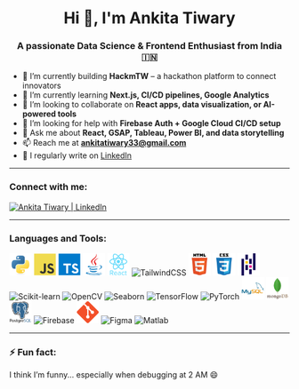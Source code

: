 <h1 align="center">Hi 👋, I'm Ankita Tiwary</h1>
<h3 align="center">A passionate Data Science & Frontend Enthusiast from India 🇮🇳</h3>

- 🔭 I’m currently building **HackmTW** – a hackathon platform to connect innovators
- 🌱 I’m currently learning **Next.js, CI/CD pipelines, Google Analytics**
- 👯 I’m looking to collaborate on **React apps, data visualization, or AI-powered tools**
- 🤝 I’m looking for help with **Firebase Auth + Google Cloud CI/CD setup**
- 💬 Ask me about **React, GSAP, Tableau, Power BI, and data storytelling**
- 📫 Reach me at **ankitatiwary33@gmail.com**
- 📝 I regularly write on [LinkedIn](https://www.linkedin.com/in/ankitatiwary21/)

---

<h3 align="left">Connect with me:</h3>
<p align="left">
  <a href="https://www.linkedin.com/in/ankitatiwary21/" target="blank">
    <img align="center" src="https://raw.githubusercontent.com/rahuldkjain/github-profile-readme-generator/master/src/images/icons/Social/linked-in-alt.svg" alt="Ankita Tiwary | LinkedIn" height="30" width="40" />
  </a>
</p>

---

<h3 align="left">Languages and Tools:</h3>
<p align="left">
  <!-- Programming -->
  <img src="https://raw.githubusercontent.com/devicons/devicon/master/icons/python/python-original.svg" alt="Python" width="40" height="40"/>
  <img src="https://raw.githubusercontent.com/devicons/devicon/master/icons/javascript/javascript-original.svg" alt="JavaScript" width="40" height="40"/>
  <img src="https://raw.githubusercontent.com/devicons/devicon/master/icons/typescript/typescript-original.svg" alt="TypeScript" width="40" height="40"/>
  <img src="https://raw.githubusercontent.com/devicons/devicon/master/icons/java/java-original.svg" alt="Java" width="40" height="40"/>
  
  <!-- Web -->
  <img src="https://raw.githubusercontent.com/devicons/devicon/master/icons/react/react-original-wordmark.svg" alt="React" width="40" height="40"/>
  <img src="https://www.vectorlogo.zone/logos/tailwindcss/tailwindcss-icon.svg" alt="TailwindCSS" width="40" height="40"/>
  <img src="https://raw.githubusercontent.com/devicons/devicon/master/icons/html5/html5-original-wordmark.svg" alt="HTML" width="40" height="40"/>
  <img src="https://raw.githubusercontent.com/devicons/devicon/master/icons/css3/css3-original-wordmark.svg" alt="CSS" width="40" height="40"/>

  <!-- Data Science -->
  <img src="https://raw.githubusercontent.com/devicons/devicon/master/icons/pandas/pandas-original.svg" alt="Pandas" width="40" height="40"/>
  <img src="https://upload.wikimedia.org/wikipedia/commons/0/05/Scikit_learn_logo_small.svg" alt="Scikit-learn" width="40" height="40"/>
  <img src="https://www.vectorlogo.zone/logos/opencv/opencv-icon.svg" alt="OpenCV" width="40" height="40"/>
  <img src="https://seaborn.pydata.org/_images/logo-mark-lightbg.svg" alt="Seaborn" width="40" height="40"/>
  <img src="https://www.vectorlogo.zone/logos/tensorflow/tensorflow-icon.svg" alt="TensorFlow" width="40" height="40"/>
  <img src="https://www.vectorlogo.zone/logos/pytorch/pytorch-icon.svg" alt="PyTorch" width="40" height="40"/>

  <!-- Database & Tools -->
  <img src="https://raw.githubusercontent.com/devicons/devicon/master/icons/mysql/mysql-original-wordmark.svg" alt="MySQL" width="40" height="40"/>
  <img src="https://raw.githubusercontent.com/devicons/devicon/master/icons/mongodb/mongodb-original-wordmark.svg" alt="MongoDB" width="40" height="40"/>
  <img src="https://raw.githubusercontent.com/devicons/devicon/master/icons/postgresql/postgresql-original-wordmark.svg" alt="PostgreSQL" width="40" height="40"/>

  <!-- Others -->
  <img src="https://www.vectorlogo.zone/logos/firebase/firebase-icon.svg" alt="Firebase" width="40" height="40"/>
  <img src="https://raw.githubusercontent.com/devicons/devicon/master/icons/git/git-original.svg" alt="Git" width="40" height="40"/>
  <img src="https://www.vectorlogo.zone/logos/figma/figma-icon.svg" alt="Figma" width="40" height="40"/>
  <img src="https://upload.wikimedia.org/wikipedia/commons/2/21/Matlab_Logo.png" alt="Matlab" width="40" height="40"/>
</p>

---

<h3>⚡ Fun fact:</h3>
<p>I think I’m funny... especially when debugging at 2 AM 😄</p>
